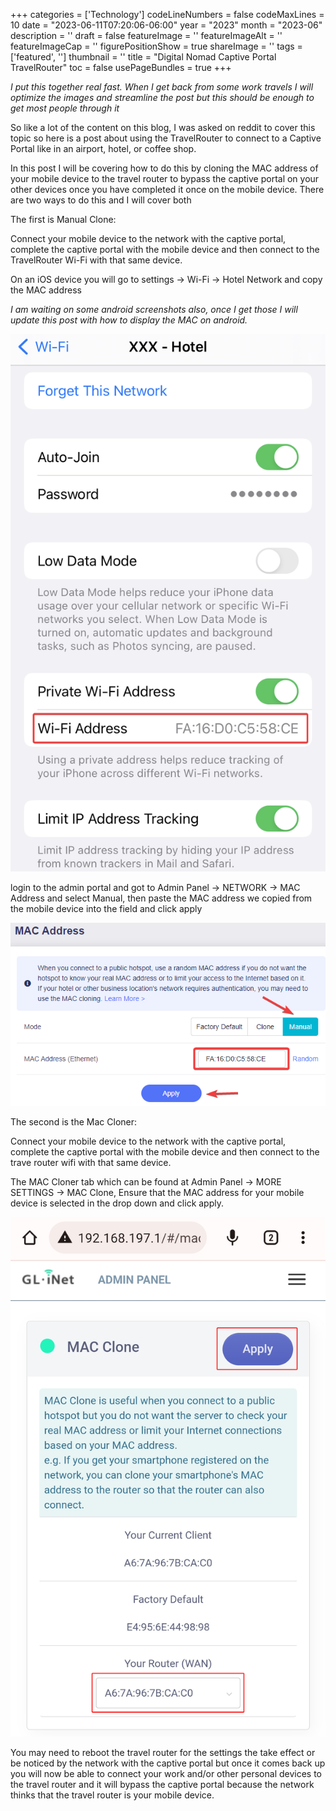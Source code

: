 ﻿+++
categories = ['Technology']
codeLineNumbers = false
codeMaxLines = 10
date = "2023-06-11T07:20:06-06:00"
year = "2023"
month = "2023-06"
description = ''
draft = false
featureImage = ''
featureImageAlt = ''
featureImageCap = ''
figurePositionShow = true
shareImage = ''
tags = ['featured', '']
thumbnail = ''
title = "Digital Nomad Captive Portal TravelRouter"
toc = false
usePageBundles = true
+++

*I put this together real fast. When I get back from some work travels I will optimize the images and streamline the post but this should be enough to get most people through it*

So like a lot of the content on this blog, I was asked on reddit to cover this topic so here is a post about using the TravelRouter to connect to a Captive Portal like in an airport, hotel, or coffee shop.

In this post I will be covering how to do this by cloning the MAC address of your mobile device to the travel router to bypass the captive portal on your other devices once you have completed it once on the mobile device. There are two ways to do this and I will cover both

The first is Manual Clone:

Connect your mobile device to the network with the captive portal, complete the captive portal with the mobile device and then connect to the TravelRouter Wi-Fi with that same device.

On an iOS device you will go to settings -> Wi-Fi -> Hotel Network and copy the MAC address

*I am waiting on some android screenshots also, once I get those I will update this post with how to display the MAC on android.*

![iPhone MAC address](iphonemac.png)

login to the admin portal and got to Admin Panel -> NETWORK -> MAC Address and select Manual, then paste the MAC address we copied from the mobile device into the field and click apply

![Manual MAC Address](macmanual.png)

The second is the Mac Cloner:

Connect your mobile device to the network with the captive portal, complete the captive portal with the mobile device and then connect to the trave router wifi with that same device.

The MAC Cloner tab which can be found at Admin Panel -> MORE SETTINGS -> MAC Clone, Ensure that the MAC address for your mobile device is selected in the drop down and click apply. 

![MAC Cloner](macclone.png)


You may need to reboot the travel router for the settings the take effect or be noticed by the network with the captive portal but once it comes back up you will now be able to connect your work and/or other personal devices to the travel router and it will bypass the captive portal because the network thinks that the travel router is your mobile device. 

